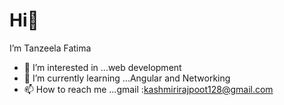  # Hi👋
 I’m Tanzeela Fatima
- 👀 I’m interested in ...web development
- 🌱 I’m currently learning ...Angular and Networking
- 📫 How to reach me ...gmail :kashmirirajpoot128@gmail.com

<!---
Fatima-progmmer/Fatima-progmmer is a ✨ special ✨ repository because its `README.md` (this file) appears on your GitHub profile.
You can click the Preview link to take a look at your changes.
--->
